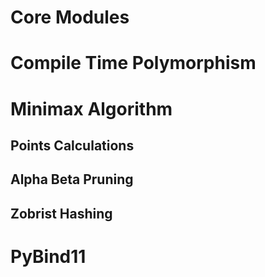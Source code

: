 # Core Modules


# Compile Time Polymorphism


# Minimax Algorithm

## Points Calculations
## Alpha Beta Pruning
## Zobrist Hashing





# PyBind11


